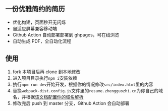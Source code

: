 ## 一份优雅简约的简历

- 优化构建，页面秒开无闪烁
- 自适应屏幕兼容移动端
- Github Action 自动部署部署到 ghpages，可在线浏览
- 自动生成 PDF，全自动化流程

## 使用

1. fork 本项目后再 clone 到本地修改
2. 进入项目目录执行`npm i`安装依赖
3. 执行`npm run dev`开始开发，根据你的情况修改`src/index.html`里的内容
4. 替换`webpack-dist.config.js`文件里的`resume.zhengguozhi.cn`为你自己的域名，并根据[该文档配置你的域名解析](https://help.github.com/cn/github/working-with-github-pages/about-custom-domains-and-github-pages)
5. 修改完后 push 到 master 分支，Github Action 会自动部署
